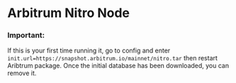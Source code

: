 # Arbitrum Nitro Node

### Important:
If this is your first time running it, go to config and enter
`init.url=https://snapshot.arbitrum.io/mainnet/nitro.tar`
then restart Aribtrum package. Once the initial database has been downloaded, you can remove it.

